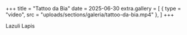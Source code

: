 +++
title = "Tattoo da Bia"
date = 2025-06-30
extra.gallery = [
  { type = "video", src = "uploads/sections/galeria/tattoo-da-bia.mp4" },
]
+++

Lazuli Lapis
